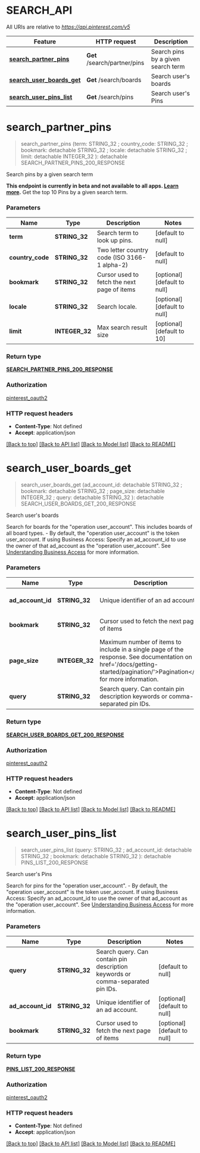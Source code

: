 # SEARCH_API

All URIs are relative to *https://api.pinterest.com/v5*

Feature | HTTP request | Description
------------- | ------------- | -------------
[**search_partner_pins**](SEARCH_API.md#search_partner_pins) | **Get** /search/partner/pins | Search pins by a given search term
[**search_user_boards_get**](SEARCH_API.md#search_user_boards_get) | **Get** /search/boards | Search user&#39;s boards
[**search_user_pins_list**](SEARCH_API.md#search_user_pins_list) | **Get** /search/pins | Search user&#39;s Pins


# **search_partner_pins**
> search_partner_pins (term: STRING_32 ; country_code: STRING_32 ; bookmark:  detachable STRING_32 ; locale:  detachable STRING_32 ; limit:  detachable INTEGER_32 ): detachable SEARCH_PARTNER_PINS_200_RESPONSE


Search pins by a given search term

<strong>This endpoint is currently in beta and not available to all apps. <a href='/docs/new/about-beta-access/'>Learn more</a>.</strong>  Get the top 10 Pins by a given search term.


### Parameters

Name | Type | Description  | Notes
------------- | ------------- | ------------- | -------------
 **term** | **STRING_32**| Search term to look up pins. | [default to null]
 **country_code** | **STRING_32**| Two letter country code (ISO 3166-1 alpha-2) | [default to null]
 **bookmark** | **STRING_32**| Cursor used to fetch the next page of items | [optional] [default to null]
 **locale** | **STRING_32**| Search locale. | [optional] [default to null]
 **limit** | **INTEGER_32**| Max search result size | [optional] [default to 10]

### Return type

[**SEARCH_PARTNER_PINS_200_RESPONSE**](search_partner_pins_200_response.md)

### Authorization

[pinterest_oauth2](../README.md#pinterest_oauth2)

### HTTP request headers

 - **Content-Type**: Not defined
 - **Accept**: application/json

[[Back to top]](#) [[Back to API list]](../README.md#documentation-for-api-endpoints) [[Back to Model list]](../README.md#documentation-for-models) [[Back to README]](../README.md)

# **search_user_boards_get**
> search_user_boards_get (ad_account_id:  detachable STRING_32 ; bookmark:  detachable STRING_32 ; page_size:  detachable INTEGER_32 ; query:  detachable STRING_32 ): detachable SEARCH_USER_BOARDS_GET_200_RESPONSE


Search user's boards

Search for boards for the \"operation user_account\". This includes boards of all board types. - By default, the \"operation user_account\" is the token user_account.  If using Business Access: Specify an ad_account_id to use the owner of that ad_account as the \"operation user_account\". See <a href='/docs/reference/business-access/'>Understanding Business Access</a> for more information.


### Parameters

Name | Type | Description  | Notes
------------- | ------------- | ------------- | -------------
 **ad_account_id** | **STRING_32**| Unique identifier of an ad account. | [optional] [default to null]
 **bookmark** | **STRING_32**| Cursor used to fetch the next page of items | [optional] [default to null]
 **page_size** | **INTEGER_32**| Maximum number of items to include in a single page of the response. See documentation on &lt;a href&#x3D;&#39;/docs/getting-started/pagination/&#39;&gt;Pagination&lt;/a&gt; for more information. | [optional] [default to 25]
 **query** | **STRING_32**| Search query. Can contain pin description keywords or comma-separated pin IDs. | [optional] [default to null]

### Return type

[**SEARCH_USER_BOARDS_GET_200_RESPONSE**](search_user_boards_get_200_response.md)

### Authorization

[pinterest_oauth2](../README.md#pinterest_oauth2)

### HTTP request headers

 - **Content-Type**: Not defined
 - **Accept**: application/json

[[Back to top]](#) [[Back to API list]](../README.md#documentation-for-api-endpoints) [[Back to Model list]](../README.md#documentation-for-models) [[Back to README]](../README.md)

# **search_user_pins_list**
> search_user_pins_list (query: STRING_32 ; ad_account_id:  detachable STRING_32 ; bookmark:  detachable STRING_32 ): detachable PINS_LIST_200_RESPONSE


Search user's Pins

Search for pins for the \"operation user_account\". - By default, the \"operation user_account\" is the token user_account.  If using Business Access: Specify an ad_account_id to use the owner of that ad_account as the \"operation user_account\". See <a href='/docs/reference/business-access/'>Understanding Business Access</a> for more information.


### Parameters

Name | Type | Description  | Notes
------------- | ------------- | ------------- | -------------
 **query** | **STRING_32**| Search query. Can contain pin description keywords or comma-separated pin IDs. | [default to null]
 **ad_account_id** | **STRING_32**| Unique identifier of an ad account. | [optional] [default to null]
 **bookmark** | **STRING_32**| Cursor used to fetch the next page of items | [optional] [default to null]

### Return type

[**PINS_LIST_200_RESPONSE**](pins_list_200_response.md)

### Authorization

[pinterest_oauth2](../README.md#pinterest_oauth2)

### HTTP request headers

 - **Content-Type**: Not defined
 - **Accept**: application/json

[[Back to top]](#) [[Back to API list]](../README.md#documentation-for-api-endpoints) [[Back to Model list]](../README.md#documentation-for-models) [[Back to README]](../README.md)

